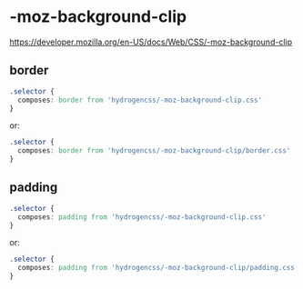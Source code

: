 # -moz-background-clip

https://developer.mozilla.org/en-US/docs/Web/CSS/-moz-background-clip

## border
```css
.selector {
  composes: border from 'hydrogencss/-moz-background-clip.css'
}
```

or:
```css
.selector {
  composes: border from 'hydrogencss/-moz-background-clip/border.css'
}
```

## padding
```css
.selector {
  composes: padding from 'hydrogencss/-moz-background-clip.css'
}
```

or:
```css
.selector {
  composes: padding from 'hydrogencss/-moz-background-clip/padding.css'
}
```

